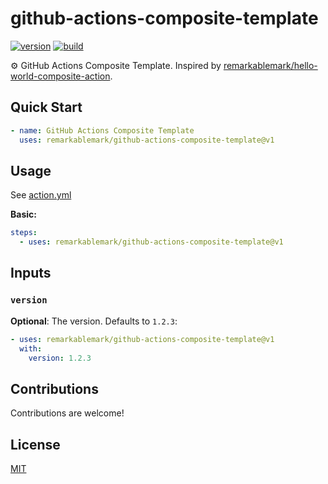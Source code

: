 # github-actions-composite-template

[![version](https://badgen.net/github/release/remarkablemark/github-actions-composite-template)](https://github.com/remarkablemark/github-actions-composite-template/releases)
[![build](https://github.com/remarkablemark/github-actions-composite-template/actions/workflows/build.yml/badge.svg)](https://github.com/remarkablemark/github-actions-composite-template/actions/workflows/build.yml)

:gear: GitHub Actions Composite Template. Inspired by [remarkablemark/hello-world-composite-action](https://github.com/remarkablemark/hello-world-composite-action).

## Quick Start

```yaml
- name: GitHub Actions Composite Template
  uses: remarkablemark/github-actions-composite-template@v1
```

## Usage

See [action.yml](action.yml)

**Basic:**

```yaml
steps:
  - uses: remarkablemark/github-actions-composite-template@v1
```

## Inputs

### `version`

**Optional**: The version. Defaults to `1.2.3`:

```yaml
- uses: remarkablemark/github-actions-composite-template@v1
  with:
    version: 1.2.3
```

## Contributions

Contributions are welcome!

## License

[MIT](LICENSE)
